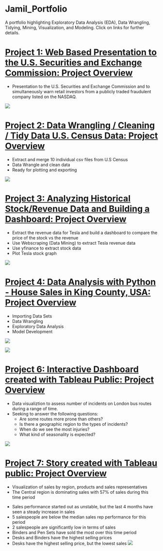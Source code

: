 # Jamil_Portfolio
A portfolio highlighting Exploratory Data Analysis (EDA), Data Wrangling, Tidying, Mining, Visualization, and Modeling. 
Click on links for further details.

  
# [Project 1: Web Based Presentation to the U.S. Securities and Exchange Commission: Project Overview](https://github.com/jmena1984/Data-Analyst-Projects/blob/main/SEC%20Presentation.pdf)
* Presentation to the U.S. Securities and Exchange Commission and to simultaneously warn retail investors from a publicly traded fraudulent company listed on the NASDAQ.

![](/images/NEOVASCScamgraphic.png)


# [Project 2: Data Wrangling / Cleaning / Tidy Data U.S. Census Data: Project Overview](https://github.com/jmena1984/Data-Analyst-Projects/blob/main/Data%20Wrangling%20-%20U.S.%20Census.ipynb)
* Extract and merge 10 individual csv files from U.S Census
* Data Wrangle and clean data
* Ready for plotting and exporting

![](/images/U.S%20census%20hist.png)

# [Project 3: Analyzing Historical Stock/Revenue Data and Building a Dashboard: Project Overview](https://github.com/jmena1984/Data-Analyst-Projects/blob/main/Extracting%20and%20Visualizing%20Stock%20Data.ipynb)
* Extract the revenue data for Tesla and build a dashboard to compare the price of the stock vs the revenue
* Use Webscraping (Data Mining) to extract Tesla revenue data
* Use yfinance to extract stock data
* Plot Tesla stock graph

![](/images/newplot.png)


# [Project 4: Data Analysis with Python - House Sales in King County, USA: Project Overview](https://github.com/jmena1984/Data-Analyst-Projects/blob/main/Data%20Analysis%20with%20Python%20(Data%20Wrangling%20-%20Model%20Development).ipynb)
* Importing Data Sets
* Data Wrangling
* Exploratory Data Analysis
* Model Development

![](/images/regplot2.png)

![](/images/distributionplot.png)


# [Project 6: Interactive Dashboard created with Tableau Public: Project Overview](https://public.tableau.com/app/profile/jamil8209/viz/DataVisualizationWithTableau_16480738547630/LondonBusSafetyDash?publish=yes)
* Data visualiztion to assess number of incidents on London bus routes during a range of time.
* Seeking to answer the following questions:
  * Are some routes more prone than others?
  * Is there a geographic region to the types of incidents?
  * When do we see the most injuries?
  * What kind of seasonality is expected?

![](/images/LondonSafetyDashboard.png)

# [Project 7: Story created with Tableau public: Project Overview](https://public.tableau.com/app/profile/jamil8209/viz/OfficeSupplyRevenuebyRegion/ProductLinePerformance#1)
* Visualization of sales by region, products and sales representatives
* The Central region is dominating sales with 57% of sales during this time period
- Sales performance started out as unstable, but the last 4 months have seen a steady increase in sales
- 5 salespeople are below the median sales rep performance for this period
- 2 salespeople are significantly low in terms of sales
- Binders and Pen Sets have sold the most over this time period
- Desks and Binders have the highest selling prices
- Desks have the highest selling price, but the lowest sales
![](/images/Tableau.png)
